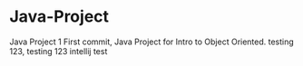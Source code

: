 # Java-Project
Java Project 1
First commit, Java Project for Intro to Object Oriented.
testing 123, testing 123
intellij test